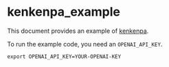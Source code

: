 # kenkenpa_example

This document provides an example of [kenkenpa](https://github.com/onihei0910/kenkenpa).

To run the example code, you need an `OPENAI_API_KEY`.

```shell
export OPENAI_API_KEY=YOUR-OPENAI-KEY
```